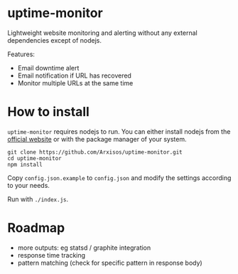 uptime-monitor
==============

Lightweight website monitoring and alerting without any external dependencies except of nodejs.

Features:
- Email downtime alert
- Email notification if URL has recovered
- Monitor multiple URLs at the same time

How to install
=============

`uptime-monitor` requires nodejs to run. You can either install 
nodejs from the [official website](http://nodejs.org/) or 
with the package manager of your system.

```
git clone https://github.com/Arxisos/uptime-monitor.git
cd uptime-monitor
npm install
```

Copy `config.json.example` to `config.json` and modify the settings according to your needs.

Run with `./index.js`.

Roadmap
=======

- more outputs: eg statsd / graphite integration
- response time tracking
- pattern matching (check for specific pattern in response body)
